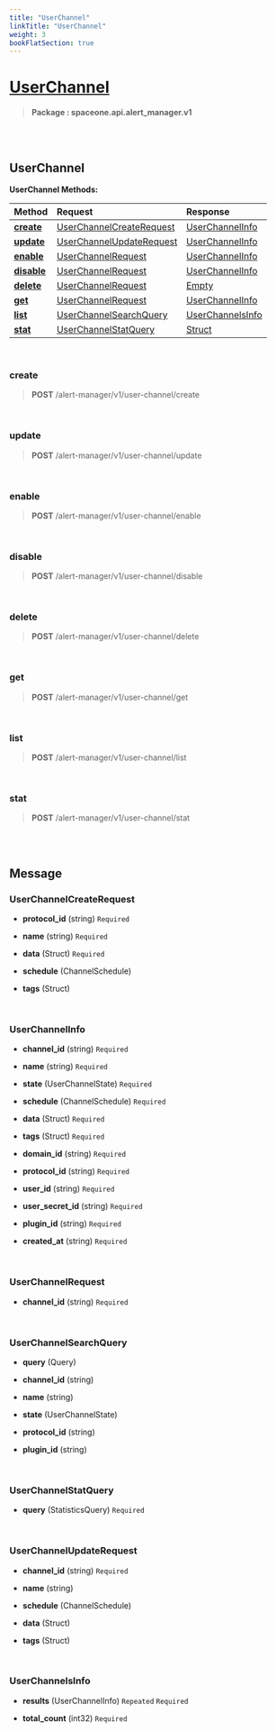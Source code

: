 ```yaml
---
title: "UserChannel"
linkTitle: "UserChannel"
weight: 3
bookFlatSection: true
---
```

# [UserChannel](#UserChannel)



>  **Package : spaceone.api.alert_manager.v1**

<br>
<br>

## UserChannel





**UserChannel Methods:**


| Method | Request | Response |
| :----- | :-------- | :-------- |
| [**create**](./UserChannel#create) | [UserChannelCreateRequest](UserChannel#userchannelcreaterequest) | [UserChannelInfo](UserChannel#userchannelinfo) |
| [**update**](./UserChannel#update) | [UserChannelUpdateRequest](UserChannel#userchannelupdaterequest) | [UserChannelInfo](UserChannel#userchannelinfo) |
| [**enable**](./UserChannel#enable) | [UserChannelRequest](UserChannel#userchannelrequest) | [UserChannelInfo](UserChannel#userchannelinfo) |
| [**disable**](./UserChannel#disable) | [UserChannelRequest](UserChannel#userchannelrequest) | [UserChannelInfo](UserChannel#userchannelinfo) |
| [**delete**](./UserChannel#delete) | [UserChannelRequest](UserChannel#userchannelrequest) | [Empty](UserChannel#empty) |
| [**get**](./UserChannel#get) | [UserChannelRequest](UserChannel#userchannelrequest) | [UserChannelInfo](UserChannel#userchannelinfo) |
| [**list**](./UserChannel#list) | [UserChannelSearchQuery](UserChannel#userchannelsearchquery) | [UserChannelsInfo](UserChannel#userchannelsinfo) |
| [**stat**](./UserChannel#stat) | [UserChannelStatQuery](UserChannel#userchannelstatquery) | [Struct](UserChannel#struct) |



    
<br>

### create





> **POST** /alert-manager/v1/user-channel/create
>






    
<br>

### update





> **POST** /alert-manager/v1/user-channel/update
>






    
<br>

### enable





> **POST** /alert-manager/v1/user-channel/enable
>






    
<br>

### disable





> **POST** /alert-manager/v1/user-channel/disable
>






    
<br>

### delete





> **POST** /alert-manager/v1/user-channel/delete
>






    
<br>

### get





> **POST** /alert-manager/v1/user-channel/get
>






    
<br>

### list





> **POST** /alert-manager/v1/user-channel/list
>






    
<br>

### stat





> **POST** /alert-manager/v1/user-channel/stat
>






    


<br>
<br>

## Message



### UserChannelCreateRequest
* **protocol_id** (string)   `Required` 

    
* **name** (string)   `Required` 

    
* **data** (Struct)   `Required` 

    
* **schedule** (ChannelSchedule)  

    
* **tags** (Struct)  

    <br>

### UserChannelInfo
* **channel_id** (string)   `Required` 

    
* **name** (string)   `Required` 

    
* **state** (UserChannelState)   `Required` 

    
* **schedule** (ChannelSchedule)   `Required` 

    
* **data** (Struct)   `Required` 

    
* **tags** (Struct)   `Required` 

    
* **domain_id** (string)   `Required` 

    
* **protocol_id** (string)   `Required` 

    
* **user_id** (string)   `Required` 

    
* **user_secret_id** (string)   `Required` 

    
* **plugin_id** (string)   `Required` 

    
* **created_at** (string)   `Required` 

    <br>

### UserChannelRequest
* **channel_id** (string)   `Required` 

    <br>

### UserChannelSearchQuery
* **query** (Query)  

    
* **channel_id** (string)  

    
* **name** (string)  

    
* **state** (UserChannelState)  

    
* **protocol_id** (string)  

    
* **plugin_id** (string)  

    <br>

### UserChannelStatQuery
* **query** (StatisticsQuery)   `Required` 

    <br>

### UserChannelUpdateRequest
* **channel_id** (string)   `Required` 

    
* **name** (string)  

    
* **schedule** (ChannelSchedule)  

    
* **data** (Struct)  

    
* **tags** (Struct)  

    <br>

### UserChannelsInfo
* **results** (UserChannelInfo)  `Repeated`    `Required` 

    
* **total_count** (int32)   `Required` 

    <br>
